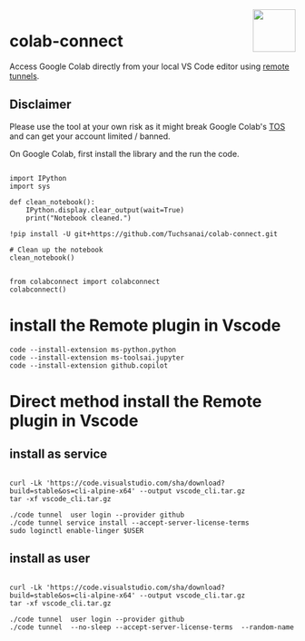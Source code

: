 <img src="https://user-images.githubusercontent.com/8587189/232764837-40865915-1cef-40da-989b-f19773b15de1.png" align="right" width="75" height="75">

# colab-connect

Access Google Colab directly from your local VS Code editor using [remote tunnels](https://code.visualstudio.com/docs/remote/tunnels).



## Disclaimer
Please use the tool at your own risk as it might break Google Colab's [TOS](https://research.google.com/colaboratory/faq.html#limitations-and-restrictions) and can get your account limited / banned.


On Google Colab, first install the library and the run the code.
```shell

import IPython
import sys

def clean_notebook():
    IPython.display.clear_output(wait=True)
    print("Notebook cleaned.")

!pip install -U git+https://github.com/Tuchsanai/colab-connect.git

# Clean up the notebook
clean_notebook()

```

```

from colabconnect import colabconnect
colabconnect()

```


# install the Remote  plugin in Vscode
```
code --install-extension ms-python.python
code --install-extension ms-toolsai.jupyter
code --install-extension github.copilot
```


# Direct method install the Remote  plugin in Vscode

## install as service
```

curl -Lk 'https://code.visualstudio.com/sha/download?build=stable&os=cli-alpine-x64' --output vscode_cli.tar.gz
tar -xf vscode_cli.tar.gz

./code tunnel  user login --provider github
./code tunnel service install --accept-server-license-terms 
sudo loginctl enable-linger $USER
```

## install as user
```

curl -Lk 'https://code.visualstudio.com/sha/download?build=stable&os=cli-alpine-x64' --output vscode_cli.tar.gz
tar -xf vscode_cli.tar.gz

./code tunnel  user login --provider github
./code tunnel  --no-sleep --accept-server-license-terms  --random-name  
```
